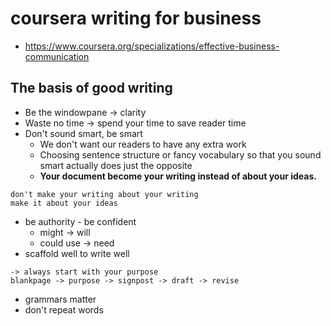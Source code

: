 # coursera writing for business

- https://www.coursera.org/specializations/effective-business-communication

## The basis of good writing

- Be the windowpane -> clarity
- Waste no time -> spend your time to save reader time
- Don't sound smart, be smart
     - We don't want our readers to have any extra work
     - Choosing sentence structure or fancy vocabulary so that you sound smart actually does just the opposite
     - **Your document become your writing instead of about your ideas.**

```
don't make your writing about your writing
make it about your ideas
```

- be authority - be confident
     - might -> will
     - could use -> need
- scaffold well to write well

```scaffold
-> always start with your purpose
blankpage -> purpose -> signpost -> draft -> revise
```

- grammars matter
- don't repeat words
